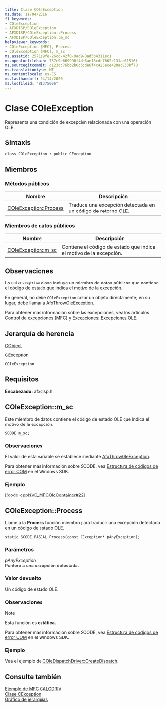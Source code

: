 ```yaml
---
title: Clase COleException
ms.date: 11/04/2016
f1_keywords:
- COleException
- AFXDISP/COleException
- AFXDISP/COleException::Process
- AFXDISP/COleException::m_sc
helpviewer_keywords:
- COleException [MFC], Process
- COleException [MFC], m_sc
ms.assetid: 2571e9fe-26cc-42f0-9ad9-8ad5b4311ec1
ms.openlocfilehash: 737c9e669990f4de6ae18cdc7662c131ad61516f
ms.sourcegitcommit: c123cc76bb2b6c5cde6f4c425ece420ac733bf70
ms.translationtype: MT
ms.contentlocale: es-ES
ms.lasthandoff: 04/14/2020
ms.locfileid: "81375006"
---
```

# <a name="coleexception-class"></a>Clase COleException

Representa una condición de excepción relacionada con una operación OLE.

## <a name="syntax"></a>Sintaxis

```
class COleException : public CException
```

## <a name="members"></a>Miembros

### <a name="public-methods"></a>Métodos públicos

|Nombre|Descripción|
|----------|-----------------|
|[COleException::Process](#process)|Traduce una excepción detectada en un código de retorno OLE.|

### <a name="public-data-members"></a>Miembros de datos públicos

|Nombre|Descripción|
|----------|-----------------|
|[COleException::m_sc](#m_sc)|Contiene el código de estado que indica el motivo de la excepción.|

## <a name="remarks"></a>Observaciones

La `COleException` clase incluye un miembro de datos públicos que contiene el código de estado que indica el motivo de la excepción.

En general, no debe `COleException` crear un objeto directamente; en su lugar, debe llamar a [AfxThrowOleException](exception-processing.md#afxthrowoleexception).

Para obtener más información sobre las excepciones, vea los artículos Control de excepciones [(MFC)](../../mfc/exception-handling-in-mfc.md) y [Excepciones: Excepciones OLE](../../mfc/exceptions-ole-exceptions.md).

## <a name="inheritance-hierarchy"></a>Jerarquía de herencia

[CObject](../../mfc/reference/cobject-class.md)

[CException](../../mfc/reference/cexception-class.md)

`COleException`

## <a name="requirements"></a>Requisitos

**Encabezado:** afxdisp.h

## <a name="coleexceptionm_sc"></a><a name="m_sc"></a>COleException::m_sc

Este miembro de datos contiene el código de estado OLE que indica el motivo de la excepción.

```
SCODE m_sc;
```

### <a name="remarks"></a>Observaciones

El valor de esta variable se establece mediante [AfxThrowOleException](exception-processing.md#afxthrowoleexception).

Para obtener más información sobre SCODE, vea [Estructura de códigos de error COM](/windows/win32/com/structure-of-com-error-codes) en el Windows SDK.

### <a name="example"></a>Ejemplo

[!code-cpp[NVC_MFCOleContainer#22](../../mfc/codesnippet/cpp/coleexception-class_1.cpp)]

## <a name="coleexceptionprocess"></a><a name="process"></a>COleException::Process

Llame a la **Process** función miembro para traducir una excepción detectada en un código de estado OLE.

```
static SCODE PASCAL Process(const CException* pAnyException);
```

### <a name="parameters"></a>Parámetros

*pAnyException*<br/>
Puntero a una excepción detectada.

### <a name="return-value"></a>Valor devuelto

Un código de estado OLE.

### <a name="remarks"></a>Observaciones

> [!NOTE]
> Esta función es **estática.**

Para obtener más información sobre SCODE, vea [Estructura de códigos de error COM](/windows/win32/com/structure-of-com-error-codes) en el Windows SDK.

### <a name="example"></a>Ejemplo

  Vea el ejemplo de [COleDispatchDriver::CreateDispatch](../../mfc/reference/coledispatchdriver-class.md#createdispatch).

## <a name="see-also"></a>Consulte también

[Ejemplo de MFC CALCDRIV](../../overview/visual-cpp-samples.md)<br/>
[Clase CException](../../mfc/reference/cexception-class.md)<br/>
[Gráfico de jerarquías](../../mfc/hierarchy-chart.md)
